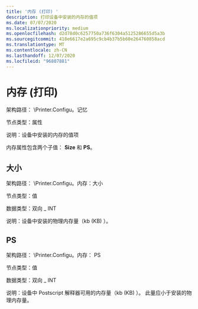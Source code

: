 ```yaml
---
title: '内存 (打印) '
description: 打印设备中安装的内存的值项
ms.date: 07/07/2020
ms.localizationpriority: medium
ms.openlocfilehash: d2d78d0c6257750a736f6304a5125286655d5a3b
ms.sourcegitcommit: 418e6617e2a695c9cb4b37b5b60e264760858acd
ms.translationtype: MT
ms.contentlocale: zh-CN
ms.lasthandoff: 12/07/2020
ms.locfileid: "96807881"
---
```

# <a name="memory-print"></a>内存 (打印) 

架构路径： \\Printer.Configu。记忆

节点类型：属性

说明：设备中安装的内存的值项

内存属性包含两个子值： **Size** 和 **PS**。

## <a name="size"></a>大小

架构路径： \\Printer.Configu。内存：大小

节点类型：值

数据类型：双向 \_ INT

说明：设备中安装的物理内存量（kb (KB) ）。

## <a name="ps"></a>PS

架构路径： \\Printer.Configu。内存： PS

节点类型：值

数据类型：双向 \_ INT

说明：设备中 Postscript 解释器可用的内存量（kb (KB) ）。 此量应小于安装的物理内存量。
